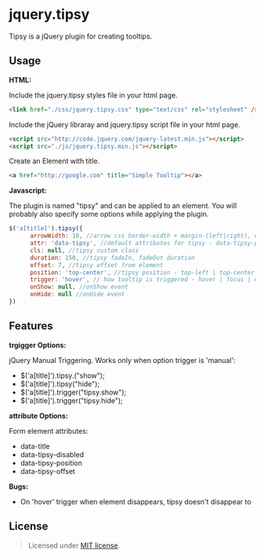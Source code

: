 jquery.tipsy
============

Tipsy is a jQuery plugin for creating tooltips.

Usage
-------
__HTML:__

Include the jquery.tipsy styles file in your html page.
~~~~ html
<link href="./css/jquery.tipsy.css" type="text/css" rel="stylesheet" />
~~~~
Include the jQuery libraray and jquery.tipsy script file in your html page.
~~~~ html
<script src="http://code.jquery.com/jquery-latest.min.js"></script>
<script src="./js/jquery.tipsy.min.js"></script>
~~~~
Create an Element with title.
~~~~ html
<a href="http://google.com" title="Simple Tooltip"></a>
~~~~
__Javascript:__

The plugin is named "tipsy" and can be applied to an element. You will probably also specify some options while applying the plugin.
~~~ javascript
$('a[title]').tipsy({
      arrowWidth: 10, //arrow css border-width + margin-(left|right), default is 5 + 5
      attr: 'data-tipsy', //default attributes for tipsy - data-tipsy-position | data-tipsy-offset | data-tipsy-disabled
      cls: null, //tipsy custom class
      duration: 150, //tipsy fadeIn, fadeOut duration
      offset: 7, //tipsy offset from element
      position: 'top-center', //tipsy position - top-left | top-center | top-right | bottom-left | bottom-center | bottom-right | left | right
      trigger: 'hover', // how tooltip is triggered - hover | focus | click | manual
      onShow: null, //onShow event
      onHide: null //onHide event
})
~~~~

Features
-------
__trgigger Options:__

jQuery Manual Triggering. Works only when option trigger is 'manual':
* $('a[title]').tipsy.("show");
* $('a[title]').tipsy("hide");
* $('a[title]').trigger("tipsy.show");
* $('a[title]').trigger("tipsy.hide");

__attribute Options:__

Form element attributes:
* data-title
* data-tipsy-disabled
* data-tipsy-position
* data-tipsy-offset

__Bugs:__
* On 'hover' trigger when element disappears, tipsy doesn't disappear to

License
-------
> Licensed under <a href="http://opensource.org/licenses/MIT">MIT license</a>.
